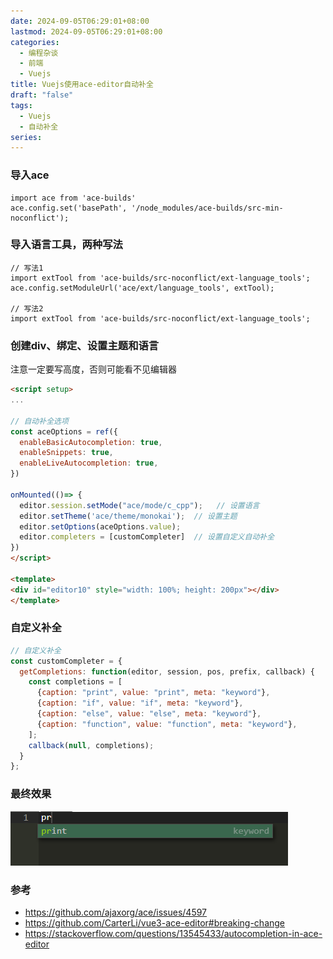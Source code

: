 ```yaml
---
date: 2024-09-05T06:29:01+08:00
lastmod: 2024-09-05T06:29:01+08:00
categories:
  - 编程杂谈
  - 前端
  - Vuejs
title: Vuejs使用ace-editor自动补全
draft: "false"
tags:
  - Vuejs
  - 自动补全
series:
---
```

### 导入ace
```
import ace from 'ace-builds'
ace.config.set('basePath', '/node_modules/ace-builds/src-min-noconflict');
```

### 导入语言工具，两种写法
```
// 写法1
import extTool from 'ace-builds/src-noconflict/ext-language_tools';  
ace.config.setModuleUrl('ace/ext/language_tools', extTool);

// 写法2
import extTool from 'ace-builds/src-noconflict/ext-language_tools';
```

### 创建div、绑定、设置主题和语言

注意一定要写高度，否则可能看不见编辑器
```html
<script setup>
...

// 自动补全选项
const aceOptions = ref({  
  enableBasicAutocompletion: true,  
  enableSnippets: true,  
  enableLiveAutocompletion: true,  
})

onMounted(()=> {  
  editor.session.setMode("ace/mode/c_cpp");   // 设置语言
  editor.setTheme('ace/theme/monokai');  // 设置主题 
  editor.setOptions(aceOptions.value);  
  editor.completers = [customCompleter]  // 设置自定义自动补全
})
</script>

<template>
<div id="editor10" style="width: 100%; height: 200px"></div>
</template>
```

### 自定义补全
```js
// 自定义补全
const customCompleter = {  
  getCompletions: function(editor, session, pos, prefix, callback) {  
    const completions = [  
      {caption: "print", value: "print", meta: "keyword"},  
      {caption: "if", value: "if", meta: "keyword"},  
      {caption: "else", value: "else", meta: "keyword"},  
      {caption: "function", value: "function", meta: "keyword"},  
    ];  
    callback(null, completions);  
  }  
};
```


### 最终效果
![](Pasted%20image%2020240905063609.png)



### 参考
- https://github.com/ajaxorg/ace/issues/4597
- https://github.com/CarterLi/vue3-ace-editor#breaking-change
- https://stackoverflow.com/questions/13545433/autocompletion-in-ace-editor